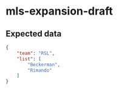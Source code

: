 mls-expansion-draft
===

## Expected data

```json
{
    "team": "RSL",
    "list": [
        "Beckerman",
        "Rimando"
    ]
}
```